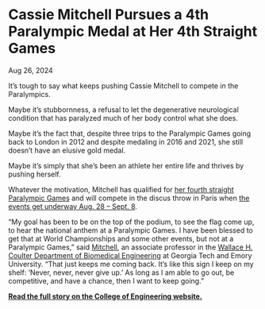 # Cassie Mitchell Pursues a 4th Paralympic Medal at Her 4th Straight Games

Aug 26, 2024


It’s tough to say what keeps pushing Cassie Mitchell to compete in the Paralympics.

Maybe it’s stubbornness, a refusal to let the degenerative neurological condition that has paralyzed much of her body control what she does.

Maybe it’s the fact that, despite three trips to the Paralympic Games going back to London in 2012 and despite medaling in 2016 and 2021, she still doesn’t have an elusive gold medal.

Maybe it’s simply that she’s been an athlete her entire life and thrives by pushing herself.

Whatever the motivation, Mitchell has qualified for [her fourth straight Paralympic Games](https://www.teamusa.com/profiles/cassie-mitchell-849540) and will compete in the discus throw in Paris when [the events get underway Aug. 28 – Sept. 8](https://www.teamusa.com/paris-2024/paralympics).

“My goal has been to be on the top of the podium, to see the flag come up, to hear the national anthem at a Paralympic Games. I have been blessed to get that at World Championships and some other events, but not at a Paralympic Games,” said [Mitchell](https://bme.gatech.edu/bme/faculty/Cassie-S.-Mitchell), an associate professor in the [Wallace H. Coulter Department of Biomedical Engineering](https://bme.gatech.edu/) at Georgia Tech and Emory University. “That just keeps me coming back. It’s like this sign I keep on my shelf: ‘Never, never, never give up.’ As long as I am able to go out, be competitive, and have a chance, then I want to keep going.”

[**Read the full story on the College of Engineering website.**](https://coe.gatech.edu/news/2024/08/cassie-mitchell-pursues-4th-paralympic-medal-her-4th-straight-games)